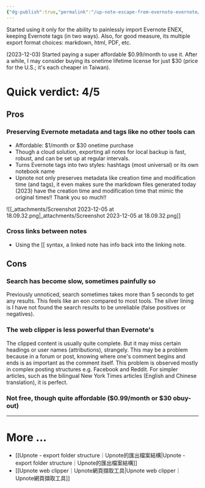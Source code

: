```yaml
---
{"dg-publish":true,"permalink":"/up-note-escape-from-evernote-evernote/","noteIcon":"2"}
---
```


Started using it only for the ability to painlessly import Evernote ENEX, keeping Evernote tags (in two ways). Also, for good measure, its multiple export format choices: markdown, html, PDF, etc.

(2023-12-03) Started paying a super affordable $0.99/month to use it. After a while, I may consider buying its onetime lifetime license for just $30 (price for the U.S.; it's each cheaper in Taiwan). 
# Quick verdict: 4/5

## Pros
### Preserving Evernote metadata and tags like no other tools can

- Affordable: $1/month or $30 onetime purchase
- Though a cloud solution, exporting all notes for local backup is fast, robust, and can be set up at regular intervals.
- Turns Evernote tags into two styles: hashtags (most universal) or its own notebook name
- Upnote not only preserves metadata like creation time and modification time (and tags), it even makes sure the markdown files generated today (2023) have the creation time and modification time that mimic the original times!! Thank you so much!!

![[_attachments/Screenshot 2023-12-05 at 18.09.32.png\|_attachments/Screenshot 2023-12-05 at 18.09.32.png]]

### Cross links between notes

- Using the \[\[ syntax, a linked note has info back into the linking note.
## Cons

### Search has become slow, sometimes painfully so

Previously unnoticed, search sometimes takes more than 5 seconds to get any results. This feels like an eon compared to most tools. The silver lining is I have not found the search results to be unreliable (false positives or negatives).
### The web clipper is less powerful than Evernote's

The clipped content is usually quite complete. But it may miss certain headings or user names (attributions), strangely. This may be a problem because in a forum or post, knowing where one's comment begins and ends is as important as the comment itself. This problem is observed mostly in complex posting structures e.g. Facebook and Reddit. For simpler articles, such as the bilingual New York Times articles (English and Chinese translation), it is perfect.

### Not free, though quite affordable ($0.99/month or $30 obuy-out)

---
# More ...

- [[Upnote - export folder structure｜Upnote的匯出檔案結構\|Upnote - export folder structure｜Upnote的匯出檔案結構]]
- [[Upnote web clipper｜Upnote網頁擷取工具\|Upnote web clipper｜Upnote網頁擷取工具]]